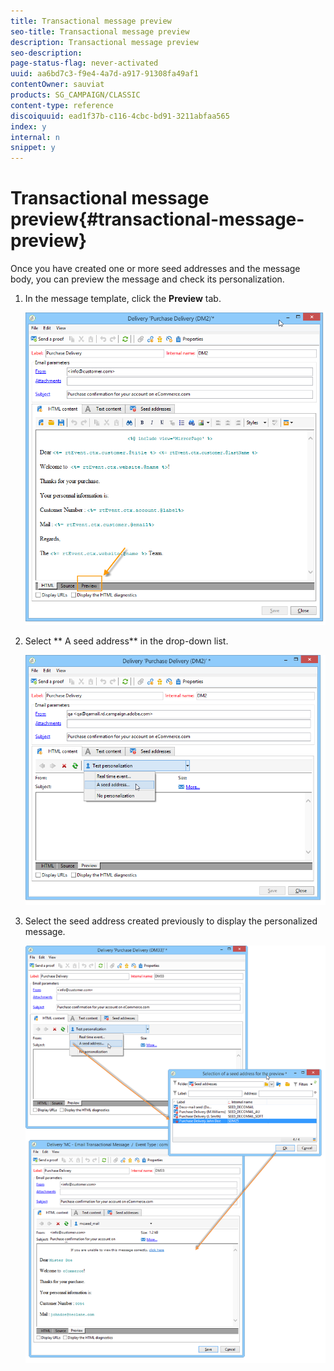 ```yaml
---
title: Transactional message preview
seo-title: Transactional message preview
description: Transactional message preview
seo-description: 
page-status-flag: never-activated
uuid: aa6bd7c3-f9e4-4a7d-a917-91308fa49af1
contentOwner: sauviat
products: SG_CAMPAIGN/CLASSIC
content-type: reference
discoiquuid: ead1f37b-c116-4cbc-bd91-3211abfaa565
index: y
internal: n
snippet: y
---
```


# Transactional message preview{#transactional-message-preview}

Once you have created one or more seed addresses and the message body, you can preview the message and check its personalization.

1. In the message template, click the **Preview** tab.

   ![](assets/messagecenter_preview_001.png)

1. Select ** A seed address** in the drop-down list.

   ![](assets/messagecenter_preview_002.png)

1. Select the seed address created previously to display the personalized message.

   ![](assets/messagecenter_create_seedaddr_009.png)


